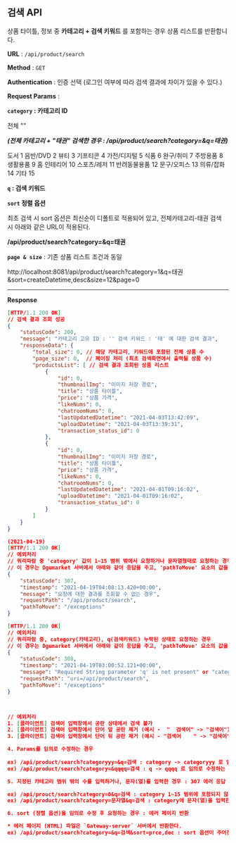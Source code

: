 ## 검색 API



상품 타이틀, 정보 중 **카테고리 + 검색 키워드** 를 포함하는 경우 상품 리스트를 반환합니다. 



**URL** : `/api/product/search`

**Method** : `GET`

**Authentication** : 인증 선택 (로그인 여부에 따라 검색 결과에 차이가 있을 수 있다.)

**Request Params** : 

**`category` : 카테고리 ID**

전체 "" 

***(전체 카테고리 + "태권" 검색한 경우 : /api/product/search?category=&q=태권)***

도서 1
음반/DVD 2
뷰티 3
기프티콘 4
가전/디지털 5
식품 6
완구/취미 7
주방용품 8
생활용품 9
홈 인테리어 10
스포츠/레저 11
반려동물용품 12
문구/오피스 13
의류/잡화 14
기타 15

**`q` : 검색 키워드** 

**`sort` 정렬 옵션** 

최초 검색 시 sort 옵션은 최신순이 디폴트로 적용되어 있고, 전체카테고리-태권 검색 시 아래와 같은 URL이 적용된다.

**/api/product/search?category=&q=태권**

**`page & size`** : 기존 상품 리스트 조건과 동일

http://localhost:8081/api/product/search?category=1&q=태권&sort=createDatetime,desc&size=12&page=0



___

**Response**

```json
[HTTP/1.1 200 OK]
// 검색 결과 조회 성공 
{
    "statusCode": 200,
    "message": "카테고리 고유 ID : '' 검색 키워드 : '태' 에 대한 검색 결과",
    "responseData": {
        "total_size": 0, // 해당 카테고리, 키워드에 포함된 전체 상품 수 
        "page_size": 0,  // 페이징 처리 (최초 검색화면에서 출력될 상품 수)
        "productsList": [ // 검색 결과 조회된 상품 리스트 
            {
                "id": 0,
                "thumbnailImg": "이미지 저장 경로",
                "title": "상품 타이틀",
                "price": "상품 가격",
                "likeNums": 0,
                "chatroomNums": 0,
                "lastUpdatedDatetime": "2021-04-03T13:42:09",
                "uploadDatetime": "2021-04-03T13:39:31",
                "transaction_status_id": 0
            },
            {
                "id": 0,
                "thumbnailImg": "이미지 저장 경로",
                "title": "상품 타이틀",
                "price": "상품 가격",
                "likeNums": 0,
                "chatroomNums": 0,
                "lastUpdatedDatetime": "2021-04-01T09:16:02",
                "uploadDatetime": "2021-04-01T09:16:02",
                "transaction_status_id": 0
            }
        ]
    }
}

(2021-04-19)
[HTTP/1.1 200 OK]
// 예외처리 
// 쿼리파람 중 'category' 값이 1~15 범위 밖에서 요청하거나 문자열형태로 요청하는 경우 
// 이 경우는 Dgumarket 서버에서 아래와 같이 응답을 주고, 'pathToMove' 요소의 값을 활용해서 메인 페이지로 이동시킨다.
{
    "statusCode": 307,
    "timestamp": "2021-04-19T04:08:13.420+00:00",
    "message": "요청에 대한 결과를 조회할 수 없는 경우",
    "requestPath": "/api/product/search",
    "pathToMove": "/exceptions"
}

[HTTP/1.1 200 OK]
// 예외처리 
// 쿼리파람 중, category(카테고리), q(검색키워드) 누락된 상태로 요청하는 경우 
// 이 경우는 Dgumarket 서버에서 아래와 같이 응답을 주고, 'pathToMove' 요소의 값을 활용해서 메인 페이지로 이동시킨다.
{
    "statusCode": 308,
    "timestamp": "2021-04-19T03:00:52.121+00:00",
    "message": "Required String parameter 'q' is not present" or "category is not present",
    "requestPath": "uri=/api/product/search",
    "pathToMove": "/exceptions"
}



// 예외처리
1. [클라이언트] 검색어 입력창에서 공란 상태에서 검색 불가 
2. [클라이언트] 검색어 입력창에서 단어 앞 공란 제거 (예시 -  "  검색어" -> "검색어") 
3. [클라이언트] 검색어 입력창에서 단어 뒤 공란 제거 (예시 - "검색어    " -> "검색어")

4. Params를 임의로 수정하는 경우  
 
ex) /api/product/search?categoryyy=&q=검색 : category -> categoryyy 로 임의로 수정하는 경우 : 308 에러 응답
ex) /api/product/search?category=&qqqq=검색 : q -> qqqq 로 임의로 수정하는 경우 : 308 에러 응답

5. 지정된 카테고리 범위 밖의 수를 입력하거나, 문자(열)를 입력한 경우 : 307 에러 응답

ex) /api/prouct/search?category=0&q=검색 : category 1~15 범위에 포함되지 않은 경우 
ex) /api/product/search?category=문자열&q=검색 : category에 문자(열)을 입력한 경우 

6. sort (정렬 옵션)을 임의로 수정 후 요청하는 경우 : 에러 페이지 반환 

* 에러 페이지 (HTML) 파일은 `Gateway-server` 서버에서 반환한다.
ex) /api/product/search?category=&q=검색&sort=prce,dec : sort 옵션이 주어진 조건이 아닌 경우 

```





